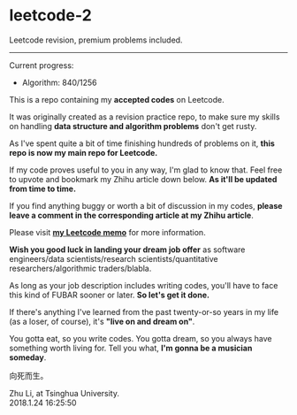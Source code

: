# leetcode-2
Leetcode revision, premium problems included.
<hr/>

Current progress:
- Algorithm: 840/1256

This is a repo containing my <b>accepted codes</b> on Leetcode.

It was originally created as a revision practice repo, to make sure my skills on handling <b>data structure and algorithm problems</b> don't get rusty.

As I've spent quite a bit of time finishing hundreds of problems on it, <b>this repo is now my main repo for Leetcode.</b>

If my code proves useful to you in any way, I'm glad to know that. Feel free to upvote and bookmark my Zhihu article down below. <b>As it'll be updated from time to time.</b>

If you find anything buggy or worth a bit of discussion in my codes, <b>please leave a comment in the corresponding article at my Zhihu article</b>.

Please visit <b>[my Leetcode memo](https://zhuanlan.zhihu.com/p/25697275)</b> for more information.

<b>Wish you good luck in landing your dream job offer</b> as software engineers/data scientists/research scientists/quantitative researchers/algorithmic traders/blabla.

As long as your job description includes writing codes, you'll have to face this kind of FUBAR sooner or later. <b>So let's get it done.</b>

If there's anything I've learned from the past twenty-or-so years in my life (as a loser, of course), it's <b>"live on and dream on"</b>.

You gotta eat, so you write codes. You gotta dream, so you always have something worth living for. Tell you what, <b>I'm gonna be a musician someday</b>.

向死而生。

Zhu Li, at Tsinghua University.<br/>
2018.1.24 16:25:50
